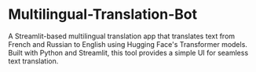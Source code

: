 # Multilingual-Translation-Bot
A Streamlit-based multilingual translation app that translates text from French and Russian to English using Hugging Face's Transformer models. Built with Python and Streamlit, this tool provides a simple UI for seamless text translation.
